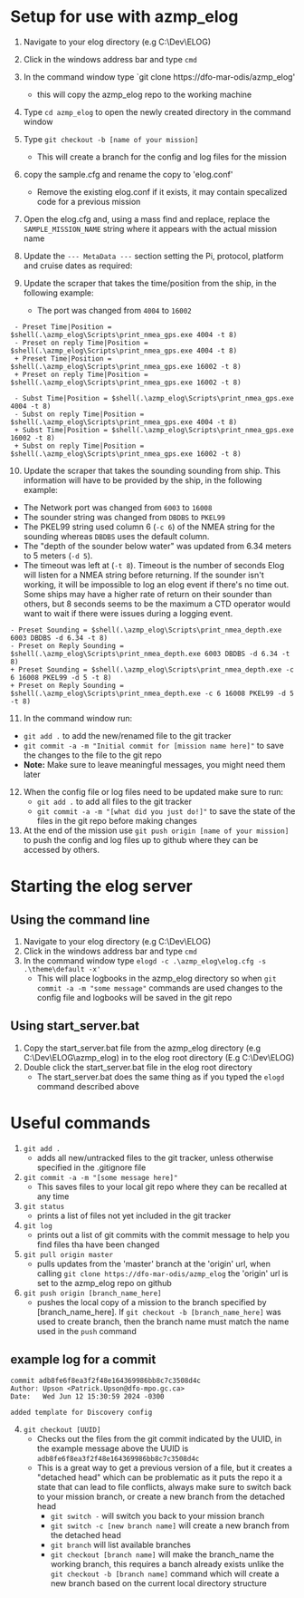 # Setup for use with azmp_elog

1. Navigate to your elog directory (e.g C:\Dev\ELOG\)
2. Click in the windows address bar and type `cmd`
3. In the command window type `git clone https://dfo-mar-odis/azmp_elog'
    * this will copy the azmp_elog repo to the working machine
4. Type `cd azmp_elog` to open the newly created directory in the command window
5. Type `git checkout -b [name of your mission]`
    * This will create a branch for the config and log files for the mission
6. copy the sample.cfg and rename the copy to 'elog.conf'
    * Remove the existing elog.conf if it exists, it may contain specalized code for a previous mission
7. Open the elog.cfg and, using a mass find and replace, replace the `SAMPLE_MISSION_NAME` string where it appears with the actual mission name
8. Update the `--- MetaData ---` section setting the Pi, protocol, platform and cruise dates as required:
   
9. Update the scraper that takes the time/position from the ship, in the following example:
    * The port was changed from `4004` to `16002`
```
 - Preset Time|Position = $shell(.\azmp_elog\Scripts\print_nmea_gps.exe 4004 -t 8)
 - Preset on reply Time|Position = $shell(.\azmp_elog\Scripts\print_nmea_gps.exe 4004 -t 8)
 + Preset Time|Position = $shell(.\azmp_elog\Scripts\print_nmea_gps.exe 16002 -t 8)
 + Preset on reply Time|Position = $shell(.\azmp_elog\Scripts\print_nmea_gps.exe 16002 -t 8)
 
 - Subst Time|Position = $shell(.\azmp_elog\Scripts\print_nmea_gps.exe 4004 -t 8)
 - Subst on reply Time|Position = $shell(.\azmp_elog\Scripts\print_nmea_gps.exe 4004 -t 8)
 + Subst Time|Position = $shell(.\azmp_elog\Scripts\print_nmea_gps.exe 16002 -t 8)
 + Subst on reply Time|Position = $shell(.\azmp_elog\Scripts\print_nmea_gps.exe 16002 -t 8)
 ```
10. Update the scraper that takes the sounding sounding from ship. This information will have to be provided by the ship, in the following example:
   * The Network port was changed from `6003` to `16008`
   * The sounder string was changed from `DBDBS` to `PKEL99`
   * The PKEL99 string used column 6 (`-c 6`) of the NMEA string for the sounding whereas `DBDBS` uses the default column.
   * The "depth of the sounder below water" was updated from 6.34 meters to 5 meters (`-d 5`).
   * The timeout was left at (`-t 8`). Timeout is the number of seconds Elog will listen for a NMEA string before returning. If the sounder isn't working, it will be impossible to log an elog event if there's no time out. Some ships may have a higher rate of return on their sounder than others, but 8 seconds seems to be the maximum a CTD operator would want to wait if there were issues during a logging event.
```
- Preset Sounding = $shell(.\azmp_elog\Scripts\print_nmea_depth.exe 6003 DBDBS -d 6.34 -t 8)
- Preset on Reply Sounding = $shell(.\azmp_elog\Scripts\print_nmea_depth.exe 6003 DBDBS -d 6.34 -t 8)
+ Preset Sounding = $shell(.\azmp_elog\Scripts\print_nmea_depth.exe -c 6 16008 PKEL99 -d 5 -t 8)
+ Preset on Reply Sounding = $shell(.\azmp_elog\Scripts\print_nmea_depth.exe -c 6 16008 PKEL99 -d 5 -t 8)
```
11. In the command window run:
   * `git add .` to add the new/renamed file to the git tracker
   * `git commit -a -m "Initial commit for [mission name here]"` to save the changes to the file to the git repo
   * **Note:** Make sure to leave meaningful messages, you might need them later
12. When the config file or log files need to be updated make sure to run:
    * `git add .` to add all files to the git tracker
    * `git commit -a -m "[what did you just do!]"` to save the state of the files in the git repo before making changes
13. At the end of the mission use `git push origin [name of your mission]` to push the config and log files up to github where they can be accessed by others.

# Starting the elog server

## Using the command line
1. Navigate to your elog directory (e.g C:\Dev\ELOG\)
2. Click in the windows address bar and type `cmd`
4. In the command window type `elogd -c .\azmp_elog\elog.cfg -s .\theme\default -x'`
    * This will place logbooks in the azmp_elog directory so when `git commit -a -m "some message"` commands are used changes to the config file and logbooks will be saved in the git repo

## Using start_server.bat
1. Copy the start_server.bat file from the azmp_elog directory (e.g C:\Dev\ELOG\azmp_elog\) in to the elog root directory (E.g C:\Dev\ELOG\)
2. Double click the start_server.bat file in the elog root directory
    * The start_server.bat does the same thing as if you typed the `elogd` command described above

# Useful commands
1. `git add .`
   * adds all new/untracked files to the git tracker, unless otherwise specified in the .gitignore file
3. `git commit -a -m "[some message here]"`
   * This saves files to your local git repo where they can be recalled at any time
4. `git status`
   * prints a list of files not yet included in the git tracker
5. `git log`
   * prints out a list of git commits with the commit message to help you find files tha have been changed
6. `git pull origin master`
   * pulls updates from the 'master' branch at the 'origin' url, when calling `git clone https://dfo-mar-odis/azmp_elog` the 'origin' url is set to the azmp_elog repo on github
7. `git push origin [branch_name_here]`
   * pushes the local copy of a mission to the branch specified by [branch_name_here]. If `git checkout -b [branch_name_here]` was used to create branch, then the branch name must match the name used in the `push` command
## example log for a commit
```
commit adb8fe6f8ea3f2f48e164369986bb8c7c3508d4c
Author: Upson <Patrick.Upson@dfo-mpo.gc.ca>
Date:   Wed Jun 12 15:30:59 2024 -0300

added template for Discovery config
```
4. `git checkout [UUID]`
    * Checks out the files from the git commit indicated by the UUID, in the example message above the UUID is `adb8fe6f8ea3f2f48e164369986bb8c7c3508d4c`
    * This is a great way to get a previous version of a file, but it creates a "detached head" which can be problematic as it puts the repo it a state that can lead to file conflicts, always make sure to switch back to your mission branch, or create a new branch from the detached head
      * `git switch -` will switch you back to your mission branch
      * `git switch -c [new branch name]` will create a new branch from the detached head
      * `git branch` will list available branches
      * `git checkout [branch name]` will make the branch_name the working branch, this requires a banch already exists unlike the `git checkout -b [branch name]` command which will create a new branch based on the current local directory structure
